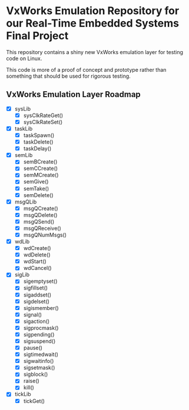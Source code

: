 # VxWorks Emulation Repository for our Real-Time Embedded Systems Final Project

This repository contains a shiny new VxWorks emulation layer for testing
code on Linux.

This code is more of a proof of concept and prototype rather than something that
should be used for rigorous testing.

## VxWorks Emulation Layer Roadmap

- [x] sysLib
    - [x] sysClkRateGet()
    - [x] sysClkRateSet()
- [x] taskLib
    - [x] taskSpawn()
    - [x] taskDelete()
    - [x] taskDelay()
- [x] semLib
    - [x] semBCreate()
    - [x] semCCreate()
    - [x] semMCreate()
    - [x] semGive()
    - [x] semTake()
    - [x] semDelete()
- [x] msgQLib
    - [x] msgQCreate()
    - [x] msgQDelete()
    - [x] msgQSend()
    - [x] msgQReceive()
    - [x] msgQNumMsgs()
- [x] wdLib
    - [x] wdCreate()
    - [x] wdDelete()
    - [x] wdStart()
    - [x] wdCancel()
- [x] sigLib
    - [x] sigemptyset()
    - [x] sigfillset()
    - [x] sigaddset()
    - [x] sigdelset()
    - [x] sigismember()
    - [x] signal()
    - [x] sigaction()
    - [x] sigprocmask()
    - [x] sigpending()
    - [x] sigsuspend()
    - [x] pause()
    - [x] sigtimedwait()
    - [x] sigwaitinfo()
    - [x] sigsetmask()
    - [x] sigblock()
    - [x] raise()
    - [x] kill()
- [x] tickLib
    - [x] tickGet()
